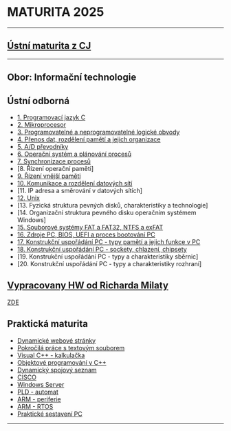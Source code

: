 # **MATURITA 2025**

---
## [Ústní maturita z CJ](https://github.com/ruzovybanan1254/maturita2025/blob/main/ustni/CJ/README.md)
---
**Obor: Informační technologie**
---

## Ústní odborná

* [1. Programovací jazyk C](https://github.com/ruzovybanan1254/maturita2025/blob/main/ustni/haw_gith/1.-Programovaci%CC%81-jazyk-C%20(1).pdf)
* [2. Mikroprocesor](https://github.com/ruzovybanan1254/maturita2025/blob/main/ustni/mujHaw/2.%20Mikroprocesor.pdf)
* [3. Programovatelné a neprogramovatelné logické obvody](https://github.com/ruzovybanan1254/maturita2025/blob/main/ustni/HW_RICHARD_MILATA/3.%20PLD%20%26%20NPLD.pdf)
* [4. Přenos dat, rozdělení pamětí a jejich organizace](https://github.com/ruzovybanan1254/maturita2025/blob/main/ustni/mujHaw/4.%20P%C5%99enos%20dat%2C%20rozd%C4%9Blen%C3%AD%20pam%C4%9Bt%C3%AD%20a%20jejich%20organizace.pdf)
* [5. A/D převodníky](https://github.com/ruzovybanan1254/maturita2025/blob/main/ustni/haw/HAW_Otazka5.pdf)
* [6. Operační systém a plánování procesů](https://github.com/ruzovybanan1254/maturita2025/blob/main/ustni/mujHaw/6.%20OS%2C%20pl%C3%A1nov%C3%A1n%C3%AD%20proces%C5%AF.pdf)
* [7. Synchronizace procesů](https://github.com/ruzovybanan1254/maturita2025/blob/main/ustni/HW_RICHARD_MILATA/7.%20Synchronizace%20proces%C5%AF.pdf)
* [8. Řízení operační paměti]
* [9. Řízení vnější paměti](https://github.com/ruzovybanan1254/maturita2025/blob/main/ustni/mujHaw/9.%C5%98%C3%ADzen%C3%AD%20vn%C4%9Bj%C5%A1%C3%AD%20pam%C4%9Bti.pdf)
* [10. Komunikace a rozdělení datových sítí](https://github.com/ruzovybanan1254/maturita2025/blob/main/ustni/mujHaw/10.%20Komunikace%20a%20rozd%C4%9Blen%C3%AD%20datov%C3%BD%20s%C3%ADt%C3%AD.pdf)
* [11. IP adresa a směrování v datových sítích]
* [12. Unix](https://github.com/ruzovybanan1254/maturita2025/blob/main/ustni/mujHaw/12.%20UNIX.pdf)
* [13. Fyzická struktura pevných disků, charakteristiky a technologie]
* [14. Organizační struktura pevného disku operačním systémem Windows]
* [15. Souborové systémy FAT a FAT32, NTFS a exFAT](https://github.com/ruzovybanan1254/maturita2025/blob/main/ustni/mujHaw/15.%20FAT%20a%20NTFS.pdf)
* [16. Zdroje PC, BIOS, UEFI a proces bootování PC](https://github.com/ruzovybanan1254/maturita2025/blob/main/ustni/haw/HAW_Otazka16.pdf)
* [17. Konstrukční uspořádání PC - typy pamětí a jejich funkce v PC](https://github.com/ruzovybanan1254/maturita2025/blob/main/ustni/mujHaw/17.%20Kosntruk%C4%8Dn%C3%AD%20-%20typy%20pam%C4%9Bt%C3%AD.pdf)
* [18. Konstrukční uspořádání PC - sockety, chlazení, chipsety](https://github.com/ruzovybanan1254/maturita2025/blob/main/ustni/haw/HAW_Otazka18.pdf)
* [19. Konstrukční uspořádání PC - typy a charakteristiky sběrnic]
* [20. Konstrukční uspořádání PC - typy a charakteristiky rozhraní]

## [Vypracovany HW od Richarda Milaty](https://drive.google.com/drive/folders/1Kv6pM0HkZroP0ZKmYEjMP27otvOZgvoi)
[ZDE](https://github.com/ruzovybanan1254/maturita2025/tree/main/ustni/HW_RICHARD_MILATA)

## Praktická maturita



* [Dynamické webové stránky](https://github.com/ruzovybanan1254/maturita2025/tree/main/prakticka/dynamicke%20webove%20stranky)
* [Pokročilá práce s textovým souborem]()
* [Visual C++ - kalkulačka]()
* [Objektové programování v C++](https://github.com/ruzovybanan1254/maturita2025/tree/main/prakticka/objektov%C3%A9%20programov%C3%A1n%C3%AD%20v%20cpp)
* [Dynamický spojový seznam](https://github.com/ruzovybanan1254/maturita2025/tree/main/prakticka/dynamick%C3%BD%20spojov%C3%BD%20seznam)
* [CISCO](https://github.com/ruzovybanan1254/maturita2025/tree/main/prakticka/cisco)
* [Windows Server]()
* [PLD - automat](https://github.com/ruzovybanan1254/maturita2025/tree/main/prakticka/pld%20automat)
* [ARM - periferie](https://github.com/ruzovybanan1254/maturita2025/tree/main/prakticka/arm%20-%20periferie)
* [ARM - RTOS](https://github.com/ruzovybanan1254/maturita2025/tree/main/prakticka/arm-RTOS)
* [Praktické sestavení PC]()


---

